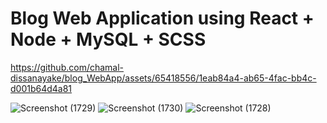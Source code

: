 # Blog Web Application using React + Node + MySQL + SCSS



https://github.com/chamal-dissanayake/blog_WebApp/assets/65418556/1eab84a4-ab65-4fac-bb4c-d001b64d4a81



![Screenshot (1729)](https://github.com/chamal-dissanayake/blog_WebApp/assets/65418556/46ea0711-67f0-44d4-9d5c-d2d3516bc82f)
![Screenshot (1730)](https://github.com/chamal-dissanayake/blog_WebApp/assets/65418556/d5bca39e-96ef-40c9-affa-6cd4a06c66be)
![Screenshot (1728)](https://github.com/chamal-dissanayake/blog_WebApp/assets/65418556/d22c3639-d4d0-4501-8cbf-43f71040a6da)

